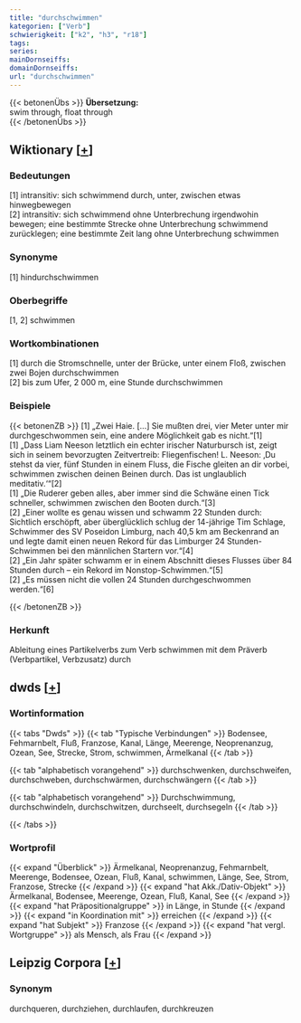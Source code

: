 ```yaml
---
title: "durchschwimmen"
kategorien: ["Verb"]
schwierigkeit: ["k2", "h3", "r18"]
tags:
series:
mainDornseiffs:
domainDornseiffs:
url: "durchschwimmen"
---
```


{{< betonenÜbs >}}
**Übersetzung:**  
swim through, float through  
{{< /betonenÜbs >}}

## Wiktionary [[+](https://de.wiktionary.org/wiki/durchschwimmen)]

### Bedeutungen
[1] intransitiv: sich schwimmend durch, unter, zwischen etwas hinwegbewegen  
[2] intransitiv: sich schwimmend ohne Unterbrechung irgendwohin bewegen; eine bestimmte Strecke ohne Unterbrechung schwimmend zurücklegen; eine bestimmte Zeit lang ohne Unterbrechung schwimmen  

### Synonyme
[1] hindurchschwimmen  

### Oberbegriffe
[1, 2] schwimmen  

### Wortkombinationen
[1] durch die Stromschnelle, unter der Brücke, unter einem Floß, zwischen zwei Bojen durchschwimmen  
[2] bis zum Ufer, 2 000 m, eine Stunde durchschwimmen  

### Beispiele
{{< betonenZB >}}
[1] „Zwei Haie. […] Sie mußten drei, vier Meter unter mir durchgeschwommen sein, eine andere Möglichkeit gab es nicht.“[1]  
[1] „Dass Liam Neeson letztlich ein echter irischer Naturbursch ist, zeigt sich in seinem bevorzugten Zeitvertreib: Fliegenfischen! L. Neeson: ‚Du stehst da vier, fünf Stunden in einem Fluss, die Fische gleiten an dir vorbei, schwimmen zwischen deinen Beinen durch. Das ist unglaublich meditativ.‘“[2]  
[1] „Die Ruderer geben alles, aber immer sind die Schwäne einen Tick schneller, schwimmen zwischen den Booten durch.“[3]  
[2] „Einer wollte es genau wissen und schwamm 22 Stunden durch: Sichtlich erschöpft, aber überglücklich schlug der 14-jährige Tim Schlage, Schwimmer des SV Poseidon Limburg, nach 40,5 km am Beckenrand an und legte damit einen neuen Rekord für das Limburger 24 Stunden-Schwimmen bei den männlichen Startern vor.“[4]  
[2] „Ein Jahr später schwamm er in einem Abschnitt dieses Flusses über 84 Stunden durch – ein Rekord im Nonstop-Schwimmen.“[5]  
[2] „Es müssen nicht die vollen 24 Stunden durchgeschwommen werden.“[6]  

{{< /betonenZB >}}
### Herkunft
Ableitung eines Partikelverbs zum Verb schwimmen mit dem Präverb (Verbpartikel, Verbzusatz) durch  



## dwds [[+](https://www.dwds.de/wb/durchschwimmen)]

### Wortinformation
{{< tabs "Dwds" >}}
{{< tab "Typische Verbindungen" >}}
Bodensee, Fehmarnbelt, Fluß, Franzose, Kanal, Länge, Meerenge, Neoprenanzug, Ozean, See, Strecke, Strom, schwimmen, Ärmelkanal
{{< /tab >}}

{{< tab "alphabetisch vorangehend" >}}
durchschwenken, durchschweifen, durchschweben, durchschwärmen, durchschwängern
{{< /tab >}}

{{< tab "alphabetisch vorangehend" >}}
Durchschwimmung, durchschwindeln, durchschwitzen, durchseelt, durchsegeln
{{< /tab >}}

{{< /tabs >}}

### Wortprofil
{{< expand "Überblick" >}} Ärmelkanal, Neoprenanzug, Fehmarnbelt, Meerenge, Bodensee, Ozean, Fluß, Kanal, schwimmen, Länge, See, Strom, Franzose, Strecke {{< /expand >}}
{{< expand "hat Akk./Dativ-Objekt" >}} Ärmelkanal, Bodensee, Meerenge, Ozean, Fluß, Kanal, See {{< /expand >}}
{{< expand "hat Präpositionalgruppe" >}} in Länge, in Stunde {{< /expand >}}
{{< expand "in Koordination mit" >}} erreichen {{< /expand >}}
{{< expand "hat Subjekt" >}} Franzose {{< /expand >}}
{{< expand "hat vergl. Wortgruppe" >}} als Mensch, als Frau {{< /expand >}}

## Leipzig Corpora [[+](https://corpora.uni-leipzig.de/en/res?word=durchschwimmen&corpusId=deu_newscrawl-public_2018)]


### Synonym
durchqueren, durchziehen, durchlaufen, durchkreuzen

